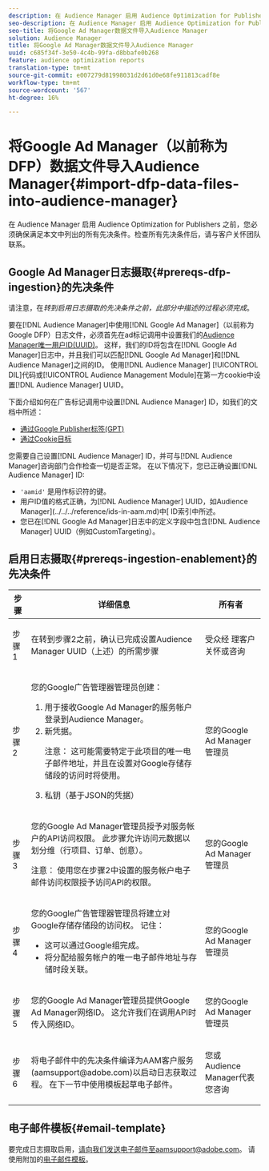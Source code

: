 ```yaml
---
description: 在 Audience Manager 启用 Audience Optimization for Publishers 之前，您必须确保满足本文中列出的所有先决条件。检查所有先决条件后，请与客户关怀团队联系。
seo-description: 在 Audience Manager 启用 Audience Optimization for Publishers 之前，您必须确保满足本文中列出的所有先决条件。检查所有先决条件后，请与客户关怀团队联系。
seo-title: 将Google Ad Manager数据文件导入Audience Manager
solution: Audience Manager
title: 将Google Ad Manager数据文件导入Audience Manager
uuid: c685f34f-3e50-4c4b-99fa-d8bbafe0b268
feature: audience optimization reports
translation-type: tm+mt
source-git-commit: e007279d81998031d2d61d0e68fe911813cadf8e
workflow-type: tm+mt
source-wordcount: '567'
ht-degree: 16%

---
```



# 将Google Ad Manager（以前称为DFP）数据文件导入Audience Manager{#import-dfp-data-files-into-audience-manager}

在 Audience Manager 启用 Audience Optimization for Publishers 之前，您必须确保满足本文中列出的所有先决条件。检查所有先决条件后，请与客户关怀团队联系。

## Google Ad Manager日志摄取{#prereqs-dfp-ingestion}的先决条件

请注意，在&#x200B;*转到启用日志摄取的先决条件之前，此部分中描述的过程必须完成*。

要在[!DNL Audience Manager]中使用[!DNL Google Ad Manager]（以前称为Google DFP）日志文件，必须首先在ad标记调用中设置我们的[Audience Manager唯一用户ID(UUID)](../../../reference/ids-in-aam.md)。 这样，我们的ID将包含在[!DNL Google Ad Manager]日志中，并且我们可以匹配[!DNL Google Ad Manager]和[!DNL Audience Manager]之间的ID。 使用[!DNL Audience Manager] [!UICONTROL DIL]代码或[!UICONTROL Audience Management Module]在第一方cookie中设置[!DNL Audience Manager] UUID。

下面介绍如何在广告标记调用中设置[!DNL Audience Manager] ID，如我们的文档中所述：

* [通过Google Publisher标签(GPT)](../../../integration/gpt-aam-destination/gpt-aam-modify-api.md)
* [通过Cookie目标](../../../integration/gpt-aam-destination/gpt-aam-create-destination.md)

您需要自己设置[!DNL Audience Manager] ID，并可与[!DNL Audience Manager]咨询部门合作检查一切是否正常。 在以下情况下，您已正确设置[!DNL Audience Manager] ID:

* `'aamid'` 是用作标识符的键。
* 用户ID值的格式正确，为[!DNL Audience Manager] UUID，如Audience Manager](../../../reference/ids-in-aam.md)中[ ID索引中所述。
* 您已在[!DNL Google Ad Manager]日志中的定义字段中包含[!DNL Audience Manager] UUID（例如CustomTargeting）。

## 启用日志摄取{#prereqs-ingestion-enablement}的先决条件

<table id="table_C980A9F9B0FB4157B4908A64768B1571"> 
 <thead> 
  <tr> 
   <th colname="col1" class="entry"> 步骤 </th> 
   <th colname="col2" class="entry"> 详细信息 </th> 
   <th colname="col3" class="entry"> 所有者 </th> 
  </tr> 
 </thead>
 <tbody> 
  <tr> 
   <td colname="col1"> <p>步骤 1 </p> </td> 
   <td colname="col2"> <p>在转到步骤2之前，确认已完成设置<span class="keyword">Audience Manager</span> UUID（上述）的所需步骤 </p> </td> 
   <td colname="col3"> <p><span class="keyword"> 受众经</span> 理客户关怀或咨询 </p> </td> 
  </tr> 
  <tr> 
   <td colname="col1"> <p>步骤 2 </p> </td> 
   <td colname="col2"> <p>您的Google广告管理器管理员创建： </p> <p> 
     <ol id="ol_FCFA9B11CFF948A488DF9CB298FC04C4"> 
      <li id="li_BC946EDCC3324578AEB64EDDA55B5ACA">用于接收Google Ad Manager的服务帐户登录到<span class="keyword">Audience Manager</span>。 </li> 
      <li id="li_6B2FC7D73A3246419E55C004E17ACA25">新凭据。 <p>注意： 这可能需要特定于此项目的唯一电子邮件地址，并且在设置对Google存储存储段的访问时将使用。 </p> </li> 
      <li id="li_95444B9FD1B34659A9634814B262A681">私钥（基于JSON的凭据） </li> 
     </ol> </p> </td> 
   <td colname="col3"> <p>您的Google Ad Manager管理员 </p> </td> 
  </tr> 
  <tr> 
   <td colname="col1"> <p>步骤 3 </p> </td> 
   <td colname="col2"> <p>您的Google Ad Manager管理员授予对服务帐户的API访问权限。 此步骤允许访问元数据以划分维（行项目、订单、创意）。 <p>注意： 使用您在步骤2中设置的服务帐户电子邮件访问权限授予访问API的权限。 </p> </p> </td> 
   <td colname="col3"> <p>您的Google Ad Manager管理员 </p> </td> 
  </tr> 
  <tr> 
   <td colname="col1"> <p>步骤 4 </p> </td> 
   <td colname="col2"> <p>您的Google广告管理器管理员将建立对Google存储存储段的访问权。 记住： </p> <p> 
     <ul id="ul_3E8DCC73454243D998BD9024D0966A4E"> 
      <li id="li_3691DBD28006412288458175F75873C6">这可以通过Google组完成。 </li> 
      <li id="li_4774806B263245CEAAAB89BD2AA7F23F">将分配给服务帐户的唯一电子邮件地址与存储时段关联。 </li> 
     </ul> </p> </td> 
   <td colname="col3"> <p>您的Google Ad Manager管理员 </p> </td> 
  </tr> 
  <tr> 
   <td colname="col1"> <p>步骤 5 </p> </td> 
   <td colname="col2"> <p>您的Google Ad Manager管理员提供Google Ad Manager网络ID。 这允许我们在调用API时传入网络ID。 </p> </td> 
   <td colname="col3"> <p>您的Google Ad Manager管理员 </p> </td> 
  </tr> 
  <tr> 
   <td colname="col1"> <p>步骤 6 </p> </td> 
   <td colname="col2"> <p>将电子邮件中的先决条件编译为AAM客户服务(aamsupport@adobe.com)以启动日志获取过程。 在下一节中使用模板起草电子邮件。 </p> </td> 
   <td colname="col3"> <p>您或<span class="keyword">Audience Manager</span>代表您咨询 </p> </td> 
  </tr> 
 </tbody> 
</table>

## 电子邮件模板{#email-template}

要完成日志摄取启用，请向我们发送电子邮件至aamsupport@adobe.com。 请使用附加的[电子邮件模板](assets/enable_dfp_ingestion.txt)。
